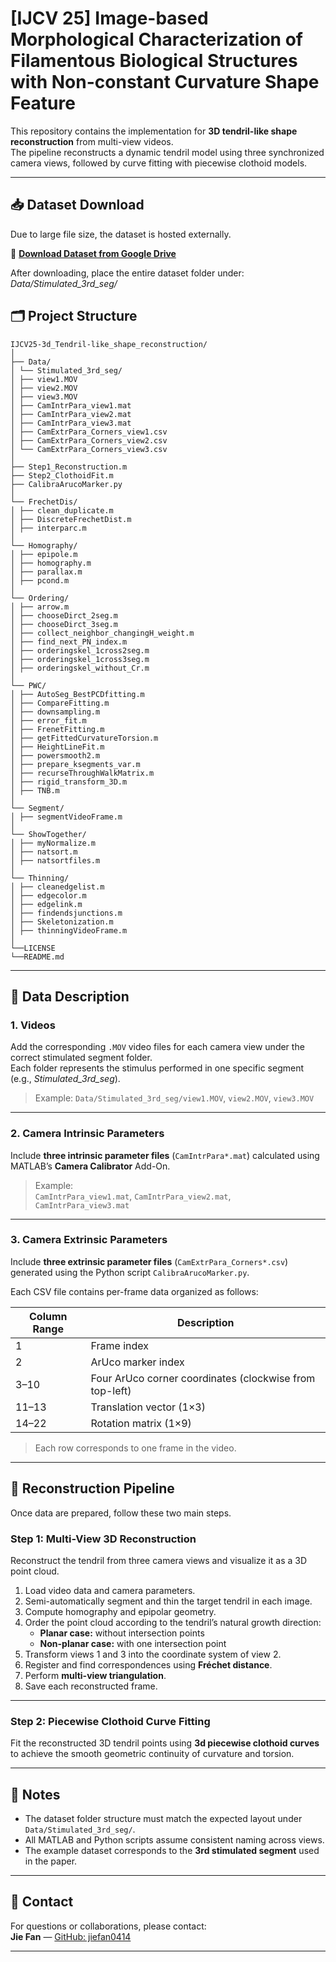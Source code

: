 # [IJCV 25] Image-based Morphological Characterization of Filamentous Biological Structures with Non-constant Curvature Shape Feature

This repository contains the implementation for **3D tendril-like shape reconstruction** from multi-view videos.  
The pipeline reconstructs a dynamic tendril model using three synchronized camera views, followed by curve fitting with piecewise clothoid models.

---

## 📥 Dataset Download

Due to large file size, the dataset is hosted externally.

🔗 **[Download Dataset from Google Drive](https://drive.google.com/drive/folders/19pg8yRdUplNgLFJYqhHsDnQVIhWlvjwM?usp=sharing)**

After downloading, place the entire dataset folder under: *Data/Stimulated_3rd_seg/*


## 🗂️ Project Structure
```
IJCV25-3d_Tendril-like_shape_reconstruction/
│
├── Data/
│ └── Stimulated_3rd_seg/
│ ├── view1.MOV
│ ├── view2.MOV
│ ├── view3.MOV
│ ├── CamIntrPara_view1.mat
│ ├── CamIntrPara_view2.mat
│ ├── CamIntrPara_view3.mat
│ ├── CamExtrPara_Corners_view1.csv
│ ├── CamExtrPara_Corners_view2.csv
│ └── CamExtrPara_Corners_view3.csv
│
├── Step1_Reconstruction.m
├── Step2_ClothoidFit.m
├── CalibraArucoMarker.py
│
└── FrechetDis/
│ ├── clean_duplicate.m
│ ├── DiscreteFrechetDist.m
│ ├── interparc.m
│
└── Homography/
│ ├── epipole.m
│ ├── homography.m
│ ├── parallax.m
│ ├── pcond.m
│
└── Ordering/
│ ├── arrow.m
│ ├── chooseDirct_2seg.m
│ ├── chooseDirct_3seg.m
│ ├── collect_neighbor_changingH_weight.m
│ ├── find_next_PN_index.m
│ ├── orderingskel_1cross2seg.m
│ ├── orderingskel_1cross3seg.m
│ ├── orderingskel_without_Cr.m
│
└── PWC/
│ ├── AutoSeg_BestPCDfitting.m
│ ├── CompareFitting.m
│ ├── downsampling.m
│ ├── error_fit.m
│ ├── FrenetFitting.m
│ ├── getFittedCurvatureTorsion.m
│ ├── HeightLineFit.m
│ ├── powersmooth2.m
│ ├── prepare_ksegments_var.m
│ ├── recurseThroughWalkMatrix.m
│ ├── rigid_transform_3D.m
│ ├── TNB.m
│
└── Segment/
│ ├── segmentVideoFrame.m
│
└── ShowTogether/
│ ├── myNormalize.m
│ ├── natsort.m
│ ├── natsortfiles.m
│
└── Thinning/
│ ├── cleanedgelist.m
│ ├── edgecolor.m
│ ├── edgelink.m
│ ├── findendsjunctions.m
│ ├── Skeletonization.m
│ ├── thinningVideoFrame.m
│
└──LICENSE
└──README.md
```

---

## 📂 Data Description

### 1. Videos
Add the corresponding `.MOV` video files for each camera view under the correct stimulated segment folder.  
Each folder represents the stimulus performed in one specific segment (e.g., *Stimulated_3rd_seg*).

> Example: `Data/Stimulated_3rd_seg/view1.MOV`, `view2.MOV`, `view3.MOV`

---

### 2. Camera Intrinsic Parameters
Include **three intrinsic parameter files** (`CamIntrPara*.mat`) calculated using MATLAB’s **Camera Calibrator** Add-On.

> Example:  
> `CamIntrPara_view1.mat`, `CamIntrPara_view2.mat`, `CamIntrPara_view3.mat`

---

### 3. Camera Extrinsic Parameters
Include **three extrinsic parameter files** (`CamExtrPara_Corners*.csv`) generated using the Python script `CalibraArucoMarker.py`.

Each CSV file contains per-frame data organized as follows:

| Column Range | Description |
|---------------|-------------|
| 1             | Frame index |
| 2             | ArUco marker index |
| 3–10          | Four ArUco corner coordinates (clockwise from top-left) |
| 11–13         | Translation vector (1×3) |
| 14–22         | Rotation matrix (1×9) |

> Each row corresponds to one frame in the video.

---

## 🚀 Reconstruction Pipeline

Once data are prepared, follow these two main steps.

### **Step 1: Multi-View 3D Reconstruction**

Reconstruct the tendril from three camera views and visualize it as a 3D point cloud.

1. Load video data and camera parameters.  
2. Semi-automatically segment and thin the target tendril in each image.  
3. Compute homography and epipolar geometry.  
4. Order the point cloud according to the tendril’s natural growth direction:
   - **Planar case:** without intersection points  
   - **Non-planar case:** with one intersection point  
5. Transform views 1 and 3 into the coordinate system of view 2.  
6. Register and find correspondences using **Fréchet distance**.  
7. Perform **multi-view triangulation**.  
8. Save each reconstructed frame.

---

### **Step 2: Piecewise Clothoid Curve Fitting**

Fit the reconstructed 3D tendril points using **3d piecewise clothoid curves** to achieve the smooth geometric continuity of curvature and torsion.

---

## 🧠 Notes

- The dataset folder structure must match the expected layout under `Data/Stimulated_3rd_seg/`.
- All MATLAB and Python scripts assume consistent naming across views.
- The example dataset corresponds to the **3rd stimulated segment** used in the paper.

---

## 📧 Contact

For questions or collaborations, please contact:  
**Jie Fan** — [GitHub: jiefan0414](https://github.com/jiefan0414)

---



